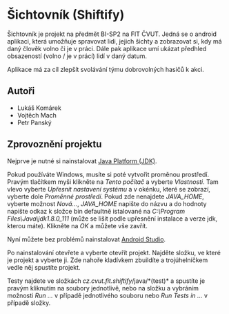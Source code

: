# Šichtovník (Shiftify)

Šichtovník je projekt na předmět BI-SP2 na FIT ČVUT. 
Jedná se o android aplikaci, která umožňuje spravovat lidi, jejich šichty a zobrazovat si, kdy má daný člověk volno či je v práci. Dále pak aplikace umí ukázat předhled obsazeností (volno / je v prácí) lidí v daný datum.

Aplikace má za cíl zlepšít svolávání týmu dobrovolných hasičů k akci.


## Autoři

- Lukáš Komárek
- Vojtěch Mach
- Petr Panský


## Zprovoznění projektu

Nejprve je nutné si nainstalovat [Java Platform (JDK)](http://www.oracle.com/technetwork/java/javase/downloads/jdk8-downloads-2133151.html).

Pokud používáte Windows, musíte si poté vytvořit proměnou prostředí. Pravým tlačítkem myši klikněte na *Tento počítač* a vyberte *Vlastnosti*. Tam vlevo vyberte *Upřesnit nastavení systému* a v okénku, které se zobrazí, vyberte dole *Proměnné prostředí*. Pokud zde nenajdete *JAVA_HOME*, vyberte možnost *Nová...*, *JAVA_HOME* napište do názvu a do hodnoty napište odkaz k složce bin defaultně istalované na *C:\Program Files\Java\jdk1.8.0_111* (může se lišit podle upřesnění instalace a verze jdk, kterou máte). Klikněte na *OK* a můžete vše zavřít.

Nyní můžete bez problémů nainstalovat [Android Studio](https://developer.android.com/studio/index.html).

Po nainstalování otevřete a vyberte otevřít projekt. Najděte složku, ve které je projekt a vyberte ji. Zde nahoře kladívkem zbuildíte a trojúhelníčkem vedle něj spustíte projekt.

Testy najdete ve složkách *cz.cvut.fit.shiftify*/java/\*(test)* a spustíte je pravým kliknutím na soubory jednotlivě, nebo na složku a vybráním možnosti *Run ...* v případě jednotlivého souboru nebo *Run Tests in ...* v případě složky.